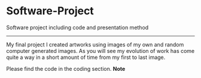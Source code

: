 # Software-Project
Software project including code and presentation method
***
My final project I created artworks using images of my own and random computer generated images. As you will see my evolution of work has come quite a way in a short amount of time from my first to last image. 

Please find the code in the coding section.
**Note** 
